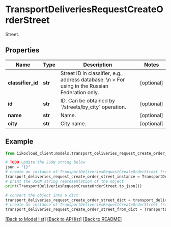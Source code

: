 # TransportDeliveriesRequestCreateOrderStreet

Street.

## Properties

Name | Type | Description | Notes
------------ | ------------- | ------------- | -------------
**classifier_id** | **str** | Street ID in classifier, e.g., address database.  \\n &gt; For using in the Russian Federation only. | [optional] 
**id** | **str** | ID.                 Can be obtained by &#x60;/streets/by_city&#x60; operation. | [optional] 
**name** | **str** | Name. | [optional] 
**city** | **str** | City name. | [optional] 

## Example

```python
from iikocloud_client.models.transport_deliveries_request_create_order_street import TransportDeliveriesRequestCreateOrderStreet

# TODO update the JSON string below
json = "{}"
# create an instance of TransportDeliveriesRequestCreateOrderStreet from a JSON string
transport_deliveries_request_create_order_street_instance = TransportDeliveriesRequestCreateOrderStreet.from_json(json)
# print the JSON string representation of the object
print(TransportDeliveriesRequestCreateOrderStreet.to_json())

# convert the object into a dict
transport_deliveries_request_create_order_street_dict = transport_deliveries_request_create_order_street_instance.to_dict()
# create an instance of TransportDeliveriesRequestCreateOrderStreet from a dict
transport_deliveries_request_create_order_street_from_dict = TransportDeliveriesRequestCreateOrderStreet.from_dict(transport_deliveries_request_create_order_street_dict)
```
[[Back to Model list]](../README.md#documentation-for-models) [[Back to API list]](../README.md#documentation-for-api-endpoints) [[Back to README]](../README.md)


